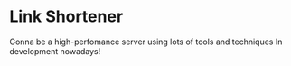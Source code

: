 # Link Shortener

Gonna be a high-perfomance server using lots of tools and techniques
In development nowadays!
